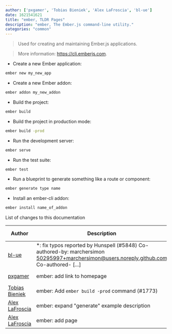```yaml
---
author: ['pxgamer', 'Tobias Bieniek', 'Alex LaFroscia', 'bl-ue']
date: 1621541621
title: "ember, TLDR Pages"
description: "ember, The Ember.js command-line utility."
categories: "common"
---
```

> Used for creating and maintaining Ember.js applications.

> More information: <https://cli.emberjs.com>.

- Create a new Ember application:

```bash
ember new my_new_app
```

- Create a new Ember addon:

```bash
ember addon my_new_addon
```

- Build the project:

```bash
ember build
```

- Build the project in production mode:

```bash
ember build -prod
```

- Run the development server:

```bash
ember serve
```

- Run the test suite:

```bash
ember test
```

- Run a blueprint to generate something like a route or component:

```bash
ember generate type name
```

- Install an ember-cli addon:

```bash
ember install name_of_addon
```
List of changes to this documentation


Author | Description | ISO 8601 Date | GitHub link
------|-----|-----|-----
[bl-ue](mailto:54780737+bl-ue@users.noreply.github.com) | *: fix typos reported by Hunspell (#5848) Co-authored-by: marchersimon <50295997+marchersimon@users.noreply.github.com> Co-authored- [...] | 2021-05-20T22:13:41 | [8ebd171d6f00](https://github.com/tldr-pages/tldr/commit/8ebd171d6f001698709fefc02b1fd5cc9f3a99c4)
[pxgamer](mailto:owzie123@gmail.com) | ember: add link to homepage | 2019-06-09T06:54:24 | [e39b2a1b3cc7](https://github.com/tldr-pages/tldr/commit/e39b2a1b3cc737359a8d548859862265a53ee209)
[Tobias Bieniek](mailto:tobias.bieniek@gmail.com) | ember: Add `ember build -prod` command (#1773) | 2017-12-09T18:07:00 | [b89cd0bab3be](https://github.com/tldr-pages/tldr/commit/b89cd0bab3be720ad3d5c39f984cfe4e5ac9ced3)
[Alex LaFroscia](mailto:alex@lafroscia.com) | ember: expand "generate" example description | 2017-11-25T19:50:30 | [b8f05657ef55](https://github.com/tldr-pages/tldr/commit/b8f05657ef55007451fe83c5ace7ab53bacc6059)
[Alex LaFroscia](mailto:alex@lafroscia.com) | ember: add page | 2017-11-24T21:33:56 | [5010d4b1defb](https://github.com/tldr-pages/tldr/commit/5010d4b1defb2652f38c5936de473f22d698f33f)


